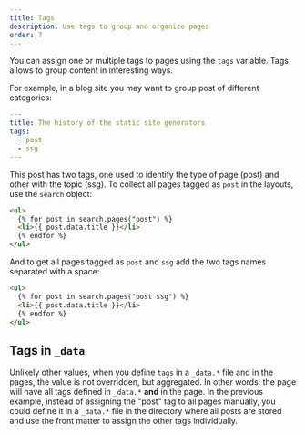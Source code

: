 ```yaml
---
title: Tags
description: Use tags to group and organize pages
order: 7
---
```


You can assign one or multiple tags to pages using the `tags` variable. Tags
allows to group content in interesting ways.

For example, in a blog site you may want to group post of different categories:

```yaml
---
title: The history of the static site generators
tags:
  - post
  - ssg
---
```

This post has two tags, one used to identify the type of page (post) and other
with the topic (ssg). To collect all pages tagged as `post` in the layouts, use
the `search` object:

```html
<ul>
  {% for post in search.pages("post") %}
  <li>{{ post.data.title }}</li>
  {% endfor %}
</ul>
```

And to get all pages tagged as `post` and `ssg` add the two tags names separated
with a space:

```html
<ul>
  {% for post in search.pages("post ssg") %}
  <li>{{ post.data.title }}</li>
  {% endfor %}
</ul>
```

## Tags in `_data`

Unlikely other values, when you define `tags` in a `_data.*` file and in the
pages, the value is not overridden, but aggregated. In other words: the page
will have all tags defined in `_data.*` **and** in the page. In the previous
example, instead of assigning the "post" tag to all pages manually, you could
define it in a `_data.*` file in the directory where all posts are stored and
use the front matter to assign the other tags individually.
